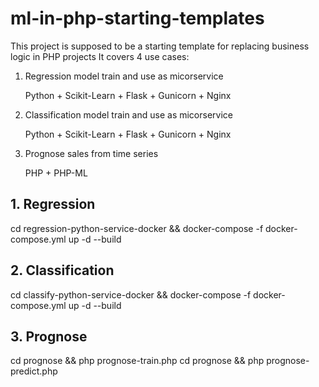 # ml-in-php-starting-templates
This project is supposed to be a starting template for replacing business logic in PHP projects 
It covers 4 use cases:

1. Regression model train and use as micorservice

    Python + Scikit-Learn + Flask + Gunicorn + Nginx

2. Classification model train and use as micorservice

    Python + Scikit-Learn + Flask + Gunicorn + Nginx

2. Prognose sales from time series

    PHP + PHP-ML


## 1. Regression

cd regression-python-service-docker &&  docker-compose -f docker-compose.yml up -d --build

## 2. Classification

cd classify-python-service-docker &&  docker-compose -f docker-compose.yml up -d --build

## 3. Prognose

cd prognose && php prognose-train.php
cd prognose && php prognose-predict.php

